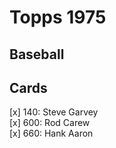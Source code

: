 # Topps 1975 
## Baseball

## Cards

[x] 140: Steve Garvey <br>[x] 600: Rod Carew <br>[x] 660: Hank Aaron <br>